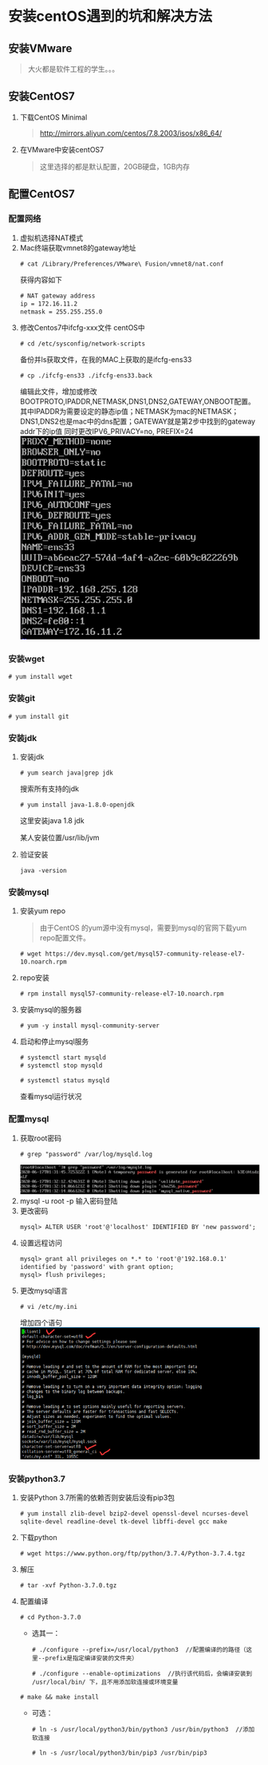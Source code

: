 # 安装centOS遇到的坑和解决方法

## 安装VMware

> 大火都是软件工程的学生。。。

## 安装CentOS7

1. 下载CentOS Minimal
   > http://mirrors.aliyun.com/centos/7.8.2003/isos/x86_64/
2. 在VMware中安装centOS7
   > 这里选择的都是默认配置，20GB硬盘，1GB内存

## 配置CentOS7

### 配置网络

1. 虚拟机选择NAT模式
2. Mac终端获取vmnet8的gateway地址
   ```
   # cat /Library/Preferences/VMware\ Fusion/vmnet8/nat.conf
   ```
   获得内容如下
   ```
   # NAT gateway address
   ip = 172.16.11.2
   netmask = 255.255.255.0
   ```
3. 修改Centos7中ifcfg-xxx文件
   centOS中
   ```
   # cd /etc/sysconfig/network-scripts
   ```
   备份并ls获取文件，在我的MAC上获取的是ifcfg-ens33
   ```
   # cp ./ifcfg-ens33 ./ifcfg-ens33.back
   ```
   编辑此文件，增加或修改BOOTPROTO,IPADDR,NETMASK,DNS1,DNS2,GATEWAY,ONBOOT配置。其中IPADDR为需要设定的静态ip值；NETMASK为mac的NETMASK；DNS1,DNS2也是mac中的dns配置；GATEWAY就是第2步中找到的gateway addr下的ip值
   同时更改IPV6_PRIVACY=no, PREFIX=24
   ![更改后的网络文件](../static/centOS/更改后的网络设置.png)

### 安装wget
```
# yum install wget
```

### 安装git
```
# yum install git
```

### 安装jdk
1. 安装jdk
   ```
   # yum search java|grep jdk
   ```
   搜索所有支持的jdk

   ```
   # yum install java-1.8.0-openjdk
   ```
   这里安装java 1.8 jdk

   某人安装位置/usr/lib/jvm
2. 验证安装
   ```
   java -version
   ```

### 安装mysql
1. 安装yum repo
   > 由于CentOS 的yum源中没有mysql，需要到mysql的官网下载yum repo配置文件。
   ```
   # wget https://dev.mysql.com/get/mysql57-community-release-el7-10.noarch.rpm
   ```
2. repo安装
   ```
   # rpm install mysql57-community-release-el7-10.noarch.rpm
   ```
3. 安装mysql的服务器
   ```
   # yum -y install mysql-community-server
   ```
4. 启动和停止mysql服务
   ```
   # systemctl start mysqld
   # systemctl stop mysqld
   ```
   ```
   # systemctl status mysqld
   ```
   查看mysql运行状况

### 配置mysql
1. 获取root密码
   ```
   # grep "password" /var/log/mysqld.log
   ```
   ![mysql密码](../static/centOS/grep%20mysql%20password.png)
2. mysql -u root -p 输入密码登陆
3. 更改密码
   ```
   mysql> ALTER USER 'root'@'localhost' IDENTIFIED BY 'new password';
   ```
4. 设置远程访问
   ```
   mysql> grant all privileges on *.* to 'root'@'192.168.0.1' identified by 'password' with grant option;
   mysql> flush privileges;
   ```
5. 更改mysql语言
   ```
   # vi /etc/my.ini
   ```
   增加四个语句
   ![my.ini](../static/centOS/new%20my.ini.png)

### 安装python3.7
1. 安装Python 3.7所需的依赖否则安装后没有pip3包
   ```
   # yum install zlib-devel bzip2-devel openssl-devel ncurses-devel sqlite-devel readline-devel tk-devel libffi-devel gcc make
   ```
2. 下载python
   ```
   # wget https://www.python.org/ftp/python/3.7.4/Python-3.7.4.tgz
   ```
3. 解压
   ```
   # tar -xvf Python-3.7.0.tgz
   ```
4. 配置编译
   ```
   # cd Python-3.7.0
   ```

   - 选其一：
      ```
      # ./configure --prefix=/usr/local/python3  //配置编译的的路径（这里--prefix是指定编译安装的文件夹）
      ```
      ```
      # ./configure --enable-optimizations  //执行该代码后，会编译安装到 /usr/local/bin/ 下，且不用添加软连接或环境变量
      ```
   ```
   # make && make install
   ```
   - 可选：
      ```
      # ln -s /usr/local/python3/bin/python3 /usr/bin/python3  //添加软连接
      ```
      ```
      # ln -s /usr/local/python3/bin/pip3 /usr/bin/pip3
      ```